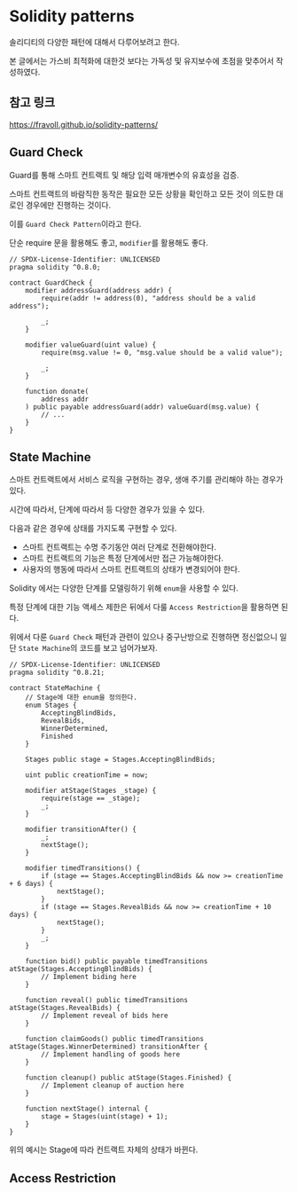 # Solidity patterns

솔리디티의 다양한 패턴에 대해서 다루어보려고 한다.

본 글에서는 가스비 최적화에 대한것 보다는 가독성 및 유지보수에 초점을 맞추어서 작성하였다.

## 참고 링크

https://fravoll.github.io/solidity-patterns/

## Guard Check

Guard를 통해 스마트 컨트랙트 및 해당 입력 매개변수의 유효성을 검증.

스마트 컨트랙트의 바람직한 동작은 필요한 모든 상황을 확인하고 모든 것이 의도한 대로인 경우에만 진행하는 것이다.

이를 `Guard Check Pattern`이라고 한다.

단순 require 문을 활용해도 좋고, `modifier`를 활용해도 좋다.

```solidity
// SPDX-License-Identifier: UNLICENSED
pragma solidity ^0.8.0;

contract GuardCheck {
    modifier addressGuard(address addr) {
        require(addr != address(0), "address should be a valid address");

        _;
    }

    modifier valueGuard(uint value) {
        require(msg.value != 0, "msg.value should be a valid value");

        _;
    }

    function donate(
        address addr
    ) public payable addressGuard(addr) valueGuard(msg.value) {
        // ...
    }
}
```

## State Machine

스마트 컨트랙트에서 서비스 로직을 구현하는 경우, 생애 주기를 관리해야 하는 경우가 있다. 

시간에 따라서, 단계에 따라서 등 다양한 경우가 있을 수 있다.

다음과 같은 경우에 상태를 가지도록 구현할 수 있다.

- 스마트 컨트랙트는 수명 주기동안 여러 단계로 전환해야한다.
- 스마트 컨트랙트의 기능은 특정 단계에서만 접근 가능해야한다. 
- 사용자의 행동에 따라서 스마트 컨트랙트의 상태가 변경되어야 한다.

Solidity 에서는 다양한 단계를 모델링하기 위해 `enum`을 사용할 수 있다.

특정 단계에 대한 기능 액세스 제한은 뒤에서 다룰 `Access Restriction`을 활용하면 된다.

위에서 다룬 `Guard Check` 패턴과 관련이 있으나 중구난방으로 진행하면 정신없으니 일단 `State Machine`의 코드를 보고 넘어가보자.

```solidity
// SPDX-License-Identifier: UNLICENSED
pragma solidity ^0.8.21;

contract StateMachine {
    // Stage에 대한 enum을 정의한다.
    enum Stages {
        AcceptingBlindBids,
        RevealBids,
        WinnerDetermined,
        Finished
    }

    Stages public stage = Stages.AcceptingBlindBids;

    uint public creationTime = now;

    modifier atStage(Stages _stage) {
        require(stage == _stage);
        _;
    }

    modifier transitionAfter() {
        _;
        nextStage();
    }

    modifier timedTransitions() {
        if (stage == Stages.AcceptingBlindBids && now >= creationTime + 6 days) {
            nextStage();
        }
        if (stage == Stages.RevealBids && now >= creationTime + 10 days) {
            nextStage();
        }
        _;
    }

    function bid() public payable timedTransitions atStage(Stages.AcceptingBlindBids) {
        // Implement biding here
    }

    function reveal() public timedTransitions atStage(Stages.RevealBids) {
        // Implement reveal of bids here
    }

    function claimGoods() public timedTransitions atStage(Stages.WinnerDetermined) transitionAfter {
        // Implement handling of goods here
    }

    function cleanup() public atStage(Stages.Finished) {
        // Implement cleanup of auction here
    }

    function nextStage() internal {
        stage = Stages(uint(stage) + 1);
    }
}
```

위의 예시는 Stage에 따라 컨트랙트 자체의 상태가 바뀐다. 


## Access Restriction

